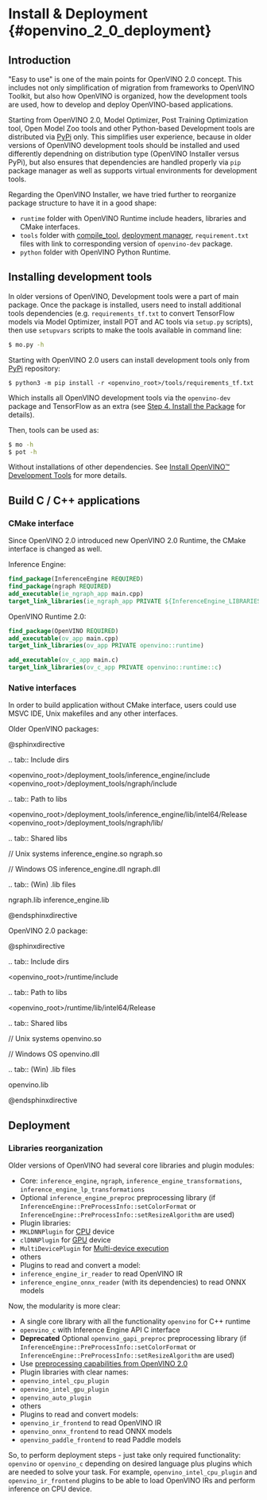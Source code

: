 # Install & Deployment {#openvino_2_0_deployment}

## Introduction

"Easy to use" is one of the main points for OpenVINO 2.0 concept. This includes not only simplification of migration from frameworks to OpenVINO Toolkit, but also how OpenVINO is organized, how the development tools are used, how to develop and deploy OpenVINO-based applications.

Starting from OpenVINO 2.0, Model Optimizer, Post Training Optimization tool, Open Model Zoo tools and other Python-based Development tools are distributed via [PyPi](https://pypi.org/project/openvino-dev/) only. This simplifies user experience, because in older versions of OpenVINO development tools should be installed and used differently dependning on distribution type (OpenVINO Installer versus PyPi), but also ensures that dependencies are handled properly via `pip` package manager as well as supports virtual environments for development tools.

Regarding the OpenVINO Installer, we have tried further to reorganize package structure to have it in a good shape:

- `runtime` folder with OpenVINO Runtime include headers, libraries and CMake interfaces.
- `tools` folder with [compile_tool](../../../tools/compile_tool/README.md), [deployment manager](../../install_guides/deployment-manager-tool.md), `requirement.txt` files with link to corresponding version of `openvino-dev` package.
- `python` folder with OpenVINO Python Runtime.

## Installing development tools

In older versions of OpenVINO, Development tools were a part of main package. Once the package is installed, users need to install additional tools dependencies (e.g. `requirements_tf.txt` to convert TensorFlow models via Model Optimizer, install POT and AC tools via `setup.py` scripts), then use `setupvars` scripts to make the tools available in command line:

```sh
$ mo.py -h
```

Starting with OpenVINO 2.0 users can install development tools only from [PyPi](https://pypi.org/project/openvino-dev/) repository:

```
$ python3 -m pip install -r <openvino_root>/tools/requirements_tf.txt 
```

Which installs all OpenVINO development tools via the `openvino-dev` package and TensorFlow as an extra (see [Step 4. Install the Package](https://pypi.org/project/openvino-dev/) for details).

Then, tools can be used as:

```sh
$ mo -h
$ pot -h
```

Without installations of other dependencies. See [Install OpenVINO™ Development Tools](../../install_guides/installing-model-dev-tools.md) for more details.

## Build C / C++ applications

### CMake interface

Since OpenVINO 2.0 introduced new OpenVINO 2.0 Runtime, the CMake interface is changed as well.

Inference Engine:

```cmake
find_package(InferenceEngine REQUIRED)
find_package(ngraph REQUIRED)
add_executable(ie_ngraph_app main.cpp)
target_link_libraries(ie_ngraph_app PRIVATE ${InferenceEngine_LIBRARIES} ${NGRAPH_LIBRARIES})
```

OpenVINO Runtime 2.0:

```cmake
find_package(OpenVINO REQUIRED)
add_executable(ov_app main.cpp)
target_link_libraries(ov_app PRIVATE openvino::runtime)

add_executable(ov_c_app main.c)
target_link_libraries(ov_c_app PRIVATE openvino::runtime::c)
```

### Native interfaces

In order to build application without CMake interface, users could use MSVC IDE, Unix makefiles and any other interfaces.

Older OpenVINO packages:

@sphinxdirective

.. tab:: Include dirs

  <openvino_root>/deployment_tools/inference_engine/include
  <openvino_root>/deployment_tools/ngraph/include

.. tab:: Path to libs

  <openvino_root>/deployment_tools/inference_engine/lib/intel64/Release
  <openvino_root>/deployment_tools/ngraph/lib/

.. tab:: Shared libs

  // Unix systems
  inference_engine.so ngraph.so

  // Windows OS
  inference_engine.dll ngraph.dll

.. tab:: (Win) .lib files

  ngraph.lib
  inference_engine.lib

@endsphinxdirective

OpenVINO 2.0 package:

@sphinxdirective

.. tab:: Include dirs

  <openvino_root>/runtime/include

.. tab:: Path to libs

  <openvino_root>/runtime/lib/intel64/Release

.. tab:: Shared libs

  // Unix systems
  openvino.so

  // Windows OS
  openvino.dll

.. tab:: (Win) .lib files

  openvino.lib

@endsphinxdirective

## Deployment

### Libraries reorganization

Older versions of OpenVINO had several core libraries and plugin modules:
- Core: `inference_engine`, `ngraph`, `inference_engine_transformations`, `inference_engine_lp_transformations`
- Optional `inference_engine_preproc` preprocessing library (if `InferenceEngine::PreProcessInfo::setColorFormat` or `InferenceEngine::PreProcessInfo::setResizeAlgorithm` are used)
- Plugin libraries:
 - `MKLDNNPlugin` for [CPU](../supported_plugins/CPU.md) device
 - `clDNNPlugin` for [GPU](../supported_plugins/GPU.md) device
 - `MultiDevicePlugin` for [Multi-device execution](../multi_device.md)
 - others
- Plugins to read and convert a model:
 - `inference_engine_ir_reader` to read OpenVINO IR
 - `inference_engine_onnx_reader` (with its dependencies) to read ONNX models

Now, the modularity is more clear:
- A single core library with all the functionality `openvino` for C++ runtime
- `openvino_c` with Inference Engine API C interface
- **Deprecated** Optional `openvino_gapi_preproc` preprocessing library (if `InferenceEngine::PreProcessInfo::setColorFormat` or `InferenceEngine::PreProcessInfo::setResizeAlgorithm` are used)
 - Use [preprocessing capabilities from OpenVINO 2.0](../preprocessing_overview.md)
- Plugin libraries with clear names:
 - `openvino_intel_cpu_plugin`
 - `openvino_intel_gpu_plugin`
 - `openvino_auto_plugin`
 - others
- Plugins to read and convert models:
 - `openvino_ir_frontend` to read OpenVINO IR
 - `openvino_onnx_frontend` to read ONNX models
 - `openvino_paddle_frontend` to read Paddle models

So, to perform deployment steps - just take only required functionality: `openvino` or `openvino_c` depending on desired language plus plugins which are needed to solve your task. For example, `openvino_intel_cpu_plugin` and `openvino_ir_frontend` plugins to be able to load OpenVINO IRs and perform inference on CPU device.
